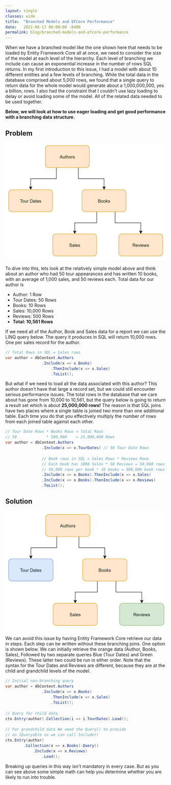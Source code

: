 ```yaml
---
layout: single
classes: wide
title:  "Branched Models and EFCore Performance"
date:   2021-06-17 09:00:00 -0400
permalink: blog/branched-models-and-efcore-performance
---
```


When we have a branched model like the one shown here that needs to be loaded by Entity Framework Core all at once, we need to consider the size of the model at each level of the hierarchy. Each level of branching we include can cause an exponential increase in the number of rows SQL returns. In my first introduction to this issue, I had a model with about 10 different entities and a few levels of branching. While the total data in the database comprised about 5,000 rows, we found that a single query to return data for the whole model would generate about a 1,000,000,000, yes a billion, rows. I also had the constraint that I couldn't use lazy loading to delay or avoid loading some of the model. All of the related data needed to be used together.

**Below, we will look at how to use eager loading and get good performance with a branching data structure.**

## Problem

![](/images/2021/branched-models-efcore-performance/branchedmodel.png)

To dive into this, lets look at the relatively simple model above and think about an author who had 50 tour appearances and has written 10 books, with an average of 1,000 sales, and 50 reviews each. Total data for our author is 

* Author: 1 Row
* Tour Dates: 50 Rows
* Books: 10 Rows
* Sales: 10,000 Rows
* Reviews: 500 Rows
* **Total: 10,561 Rows**

If we need all of the Author, Book and Sales data for a report we can use the LINQ query below. The query it produces in SQL will return 10,000 rows. One per sales record for the author.

``` csharp
// Total Rows in SQL = Sales rows
var author = dbContext.Authors
                .Include(x => x.Books)
                    .ThenInclude(x => x.Sales) 
                    .ToList();
```

But what if we need to load all the data associated with this author? This author doesn't have that large a record set, but we could still encounter serious performance issues. The total rows in the database that we care about has gone from 10,000 to 10,561, but the query below is going to return a result set which is about **25,000,000 rows!**  The reason is that SQL joins have two places where a single table is joined two more than one additional table. Each time you do that you effectively multiply the number of rows from each joined table against each other. 

``` csharp
// Tour Date Rows * Books Rows = Total Rows
// 50             * 500,000    = 25,000,000 Rows     
var author = dbContext.Authors
                .Include(x => x.TourDates) // 50 Tour Date Rows
                
                // Book rows in SQL = Sales Rows * Reviews Rows
                // Each book has 1000 Sales * 50 Reviews = 50,000 rows per book
                // 50,000 rows per book * 10 books = 500,000 book rows.
                .Include(x => x.Books).ThenInclude(x => x.Sales)
                .Include(x => x.Books).ThenInclude(x => x.Reviews)
                .ToList();
```

## Solution

![](/images/2021/branched-models-efcore-performance/branchedmodelcolored.png)

We can avoid this issue by having Entity Framework Core retrieve our data in steps. Each step can be written without these branching joins. One option is shown below. We can initially retrieve the orange data (Author, Books, Sales), Followed by two separate queries Blue (Tour Dates) and Green (Reviews). These latter two could be run in either order. Note that the syntax for the Tour Dates and Reviews are different, because they are at the child and grandchild levels of the model.


``` csharp
// Initial non-branching query
var author = dbContext.Authors
                .Include(x => x.Books)
                    .ThenInclude(x => x.Sales) 
                    .ToList();

// Query for child data.
ctx.Entry(author).Collection(i => i.TourDates).Load();

// For grandchild data We need the Query() to provide 
// an IQueryable so we can call Include()
ctx.Entry(author)
        .Collection(x => x.Books).Query() 
            .Include(x => x.Reviews)
                .Load();

```

Breaking up queries in this way isn't mandatory in every case. But as you can see above some simple math can help you determine whether you are likely to run into trouble.
